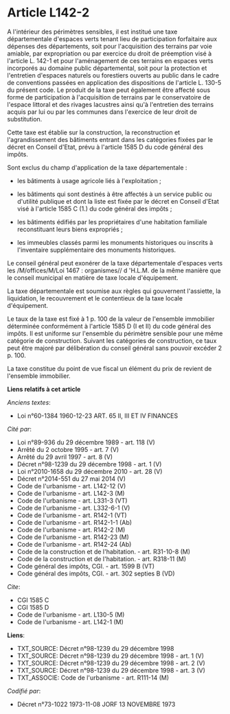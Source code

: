# Article L142-2

A l'intérieur des périmètres sensibles, il est institué une taxe départementale d'espaces verts tenant lieu de participation
forfaitaire aux dépenses des départements, soit pour l'acquisition des terrains par voie amiable, par expropriation ou par
exercice du droit de préemption visé à l'article L. 142-1 et pour l'aménagement de ces terrains en espaces verts incorporés
au domaine public départemental, soit pour la protection et l'entretien d'espaces naturels ou forestiers ouverts au public
dans le cadre de conventions passées en application des dispositions de l'article L. 130-5 du présent code. Le produit de la
taxe peut également être affecté sous forme de participation à l'acquisition de terrains par le conservatoire de l'espace
littoral et des rivages lacustres ainsi qu'à l'entretien des terrains acquis par lui ou par les communes dans l'exercice de
leur droit de substitution.

Cette taxe est établie sur la construction, la reconstruction et l'agrandissement des bâtiments entrant dans les catégories
fixées par le décret en Conseil d'Etat, prévu à l'article 1585 D du code général des impôts.

Sont exclus du champ d'application de la taxe départementale :

- les bâtiments à usage agricole liés à l'exploitation ;

- les bâtiments qui sont destinés à être affectés à un service public ou d'utilité publique et dont la liste est fixée par le
décret en Conseil d'Etat visé à l'article 1585 C (1.) du code général des impôts ;

- les bâtiments édifiés par les propriétaires d'une habitation familiale reconstituant leurs biens expropriés ;

- les immeubles classés parmi les monuments historiques ou inscrits à l'inventaire supplémentaire des monuments historiques.

Le conseil général peut exonérer de la taxe départementale d'espaces verts les /M/offices/M/Loi 1467 : organismes// d 'H.L.M.
de la même manière que le conseil municipal en matière de taxe locale d'équipement.

La taxe départementale est soumise aux règles qui gouvernent l'assiette, la liquidation, le recouvrement et le contentieux de
la taxe locale d'équipement.

Le taux de la taxe est fixé à 1 p. 100 de la valeur de l'ensemble immobilier déterminée conformément à l'article 1585 D (I et
II) du code général des impôts. Il est uniforme sur l'ensemble du périmètre sensible pour une même catégorie de construction.
Suivant les catégories de construction, ce taux peut être majoré par délibération du conseil général sans pouvoir excéder 2
p. 100.

La taxe constitue du point de vue fiscal un élément du prix de revient de l'ensemble immobilier.

**Liens relatifs à cet article**

_Anciens textes_:

  - Loi n°60-1384 1960-12-23 ART. 65 II, III ET IV FINANCES

_Cité par_:

  - Loi n°89-936 du 29 décembre 1989 - art. 118 (V)
  - Arrêté du 2 octobre 1995 - art. 7 (V)
  - Arrêté du 29 avril 1997 - art. 8 (V)
  - Décret n°98-1239 du 29 décembre 1998 - art. 1 (V)
  - Loi n°2010-1658 du 29 décembre 2010 - art. 28 (V)
  - Décret n°2014-551 du 27 mai 2014 (V)
  - Code de l'urbanisme - art. L142-12 (V)
  - Code de l'urbanisme - art. L142-3 (M)
  - Code de l'urbanisme - art. L331-3 (VT)
  - Code de l'urbanisme - art. L332-6-1 (V)
  - Code de l'urbanisme - art. R142-1 (VT)
  - Code de l'urbanisme - art. R142-1-1 (Ab)
  - Code de l'urbanisme - art. R142-2 (M)
  - Code de l'urbanisme - art. R142-23 (M)
  - Code de l'urbanisme - art. R142-24 (Ab)
  - Code de la construction et de l'habitation. - art. R31-10-8 (M)
  - Code de la construction et de l'habitation. - art. R318-11 (M)
  - Code général des impôts, CGI. - art. 1599 B (VT)
  - Code général des impôts, CGI. - art. 302 septies B (VD)

_Cite_:

  - CGI 1585 C
  - CGI 1585 D
  - Code de l'urbanisme - art. L130-5 (M)
  - Code de l'urbanisme - art. L142-1 (M)

**Liens**:

  - TXT_SOURCE: Décret n°98-1239 du 29 décembre 1998
  - TXT_SOURCE: Décret n°98-1239 du 29 décembre 1998 - art. 1 (V)
  - TXT_SOURCE: Décret n°98-1239 du 29 décembre 1998 - art. 2 (V)
  - TXT_SOURCE: Décret n°98-1239 du 29 décembre 1998 - art. 3 (V)
  - TXT_ASSOCIE: Code de l'urbanisme - art. R111-14 (M)

_Codifié par_:

  - Décret n°73-1022 1973-11-08 JORF 13 NOVEMBRE 1973
